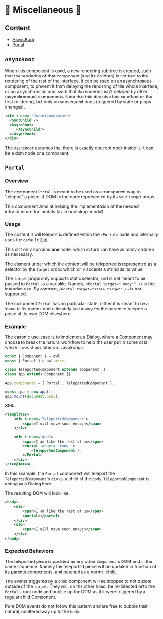 # 🦉 Miscellaneous 🦉 

## Content

- [AsyncRoot](#asyncroot)
- [Portal](#portal)

## `AsyncRoot`

When this component is used, a new rendering sub tree is created, such that the
rendering of that component (and its children) is not tied to the rendering of
the rest of the interface. It can be used on an asynchronous component, to
prevent it from delaying the rendering of the whole interface, or on a
synchronous one, such that its rendering isn't delayed by other (asynchronous)
components. Note that this directive has no effect on the first rendering, but
only on subsequent ones (triggered by state or props changes).

```xml
<div t-name="ParentComponent">
  <SyncChild />
  <AsyncRoot>
     <AsyncChild/>
  </AsyncRoot>
</div>
```

The `AsyncRoot` assumes that there is exactly one root node inside it. It can
be a dom node or a component.

## `Portal`

### Overview

The component `Portal` is meant to be used as a transparent way to 'teleport' a piece
of DOM to the node represented by its sole `target` props.

This component aims at helping the implementation of the needed infrastructure
for modals (as in bootstrap-modal).

### Usage

The content it will teleport is defined within the `<Portal>` node and
internally uses the `default` [Slot](component.md#slots).

This slot only contains **one** node, which in turn can have as many children as necessary.

The element under which the content will be teleported is represented as a selector
by the `target` props which only accepts a string as its value.

The `target` props only supports static selector, and is not meant to be passed to `Portal`
as a variable. Namely, `<Portal target="'body'" />` is the intended use.
By contrast, `<Portal target="state.target" />` is not supported.

The component `Portal` has no particular state, rather it is meant to be a slave to its parent,
and ultimately just a way for the parent to teleport a piece of its own DOM elsewhere.

### Example

The canonic use-case is to implement a Dialog, where a Component may choose to break the natural
workflow to help the user put in some data, which it could use later on.
JavaScript:
```js
const { Component } = owl;
const { Portal } = owl.misc;

class TeleportedComponent extends Component {}
class App extends Component {}

App.components = { Portal , TeleportedComponent };

const app = new App();
app.mount(document.body);
```
XML:

```xml
<templates>
    <div t-name="TeleportedComponent">
        <span>I will move soon enough</span>
    </div>

    <div t-name="App">
        <span>I am like the rest of us</span>
        <Portal target="'body'">
            <TeleportedComponent />
        </Portal>
    </div>
</templates>
```
In this example, the `Portal` component will teleport the `TeleportedComponent`'s `div` as a child of the `body`.
`TeleportedComponent` is acting as a Dialog here.

The resulting DOM will look like:

```xml
<body>
    <div>
        <span>I am like the rest of us</span>
        <portal></portal>
    </div>
    <div>
        <span>I will move soon enough</span>
    </div>
</body>
```

### Expected Behaviors

The teleported piece is updated as any other `Component`'s DOM and in the same sequence.
Namely the teleported piece will be updated in function of its parents components, and patched as
a normal child.

The events triggered by a child component will be stopped to not bubble outside of the `target`.
They will, on the other hand, be re-directed onto the `Portal`'s root node and bubble up the DOM
as if it were triggered by a regular child Component.

Pure DOM events do not follow this pattern and are free to bubble their natural, unaltered way
up to the `body`.
